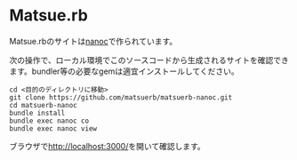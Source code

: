 Matsue.rb
=========

Matsue.rbのサイトは[nanoc](http://nanoc.ws/)で作られています。

次の操作で、ローカル環境でこのソースコードから生成されるサイトを確認できます。bundler等の必要なgemは適宜インストールしてください。

    cd <目的のディレクトリに移動>
    git clone https://github.com/matsuerb/matsuerb-nanoc.git
    cd matsuerb-nanoc
    bundle install
    bundle exec nanoc co
    bundle exec nanoc view

ブラウザで[http://localhost:3000/](http://localhost:3000/)を開いて確認します。
